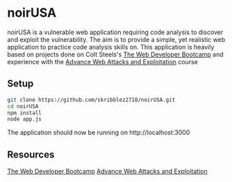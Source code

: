 # noirUSA
noirUSA is a vulnerable web application requiring code analysis to discover and exploit the vulnerability. The aim is to provide a simple, yet realistic web application to practice code analysis skills on. This application is heavily based on projects done on Colt Steels's [The Web Developer Bootcamp](https://www.udemy.com/course/the-web-developer-bootcamp) and experience with the [Advance Web Attacks and Exploitation](https://www.offsec.com/courses/web-300) course

## Setup
```sh
git clone https://github.com/skribblez2718/noirUSA.git
cd noirUSA
npm install
node app.js
```

The application should now be running on http://localhost:3000

## Resources
[The Web Developer Bootcamp](https://www.udemy.com/course/the-web-developer-bootcamp)
[Advance Web Attacks and Exploitation](https://www.offsec.com/courses/web-300)
